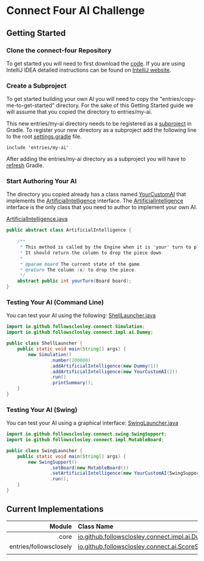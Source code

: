 # Connect Four AI Challenge

## Getting Started

### Clone the connect-four Repository
To get started you will need to first download the [code](https://github.com/followsclosely/connect-four). 
If you are using IntelliJ IDEA detailed instructions can be found on 
[IntelliJ website](https://www.jetbrains.com/help/idea/manage-projects-hosted-on-github.html).

### Create a Subproject
To get started building your own AI you will need to copy the "entries/copy-me-to-get-started" directory.
For the sake of this Getting Started guide we will assume that you copied the directory to entries/my-ai.

This new entries/my-ai directory needs to be registered as a 
[subproject](https://docs.gradle.org/current/userguide/multi_project_builds.html)
in Gradle. To register your new directory as a subproject add the following line to the root 
[settings.gradle](https://github.com/followsclosely/connect-four/blob/master/settings.gradle) file.
```properties
include 'entries/my-ai'
```
After adding the entries/my-ai directory as a subproject you will have to 
[refresh](https://www.jetbrains.com/help/idea/work-with-gradle-projects.html#gradle_refresh_project) 
Gradle.

### Start Authoring Your AI
The directory you copied already has a class named [YourCustomAI](https://github.com/followsclosely/connect-four/blob/master/entries/copy-me-to-get-started/src/main/java/YourCustomAI.java) 
that implements the
[ArtificialIntelligence](https://github.com/followsclosely/connect-four/blob/master/core/src/main/java/net/wilson/games/connect/ArtificialIntelligence) interface. The
[ArtificialIntelligence](https://github.com/followsclosely/connect-four/blob/master/core/src/main/java/net/wilson/games/connect/ArtificialIntelligence) interface is the only class that you need to author to implement your own AI.


[ArtificialIntelligence.java](https://github.com/followsclosely/connect-four/blob/master/core/src/main/java/net/wilson/games/connect/ArtificialIntelligence.java)
```java
public abstract class ArtificialIntelligence {
    
    /**
     * This method is called by the Engine when it is "your" turn to play. 
     * It should return the column to drop the piece down.
     *
     * @param board The current state of the game.
     * @return The column (x) to drop the piece.
     */
    abstract public int yourTurn(Board board);
}
```
### Testing Your AI (Command Line)
You can test your AI using the following:
[ShellLauncher.java](https://github.com/followsclosely/connect-four/blob/master/entries/copy-me-to-get-started/src/main/java/ShellLauncher.java)
```java
import io.github.followsclosley.connect.Simulation;
import io.github.followsclosley.connect.impl.ai.Dummy;

public class ShellLauncher {
    public static void main(String[] args) {
        new Simulation()
                .number(200000)
                .addArtificialIntelligence(new Dummy(1))
                .addArtificialIntelligence(new YourCustomAI(2))
                .run()
                .printSummary();
    }
}
```

### Testing Your AI (Swing)
You can test your AI using a graphical interface: 
[SwingLauncher.java](https://github.com/followsclosely/connect-four/blob/master/entries/copy-me-to-get-started/src/main/java/SwingLauncher.java)
```java
import io.github.followsclosley.connect.swing.SwingSupport;
import io.github.followsclosley.connect.impl.MutableBoard;

public class SwingLauncher {
    public static void main(String[] args) {
        new SwingSupport()
                .setBoard(new MutableBoard())
                .setArtificialIntelligence(new YourCustomAI(SwingSupport.COMPUTER_COLOR))
                .run();
    }
}
```

## Current Implementations

| Module | Class Name  | Win % |
| ---: | :--- | :---: |
| core | [io.github.followsclosley.connect.impl.ai.Dummy](https://github.com/followsclosely/connect-four/blob/master/core/src/main/java/net/wilson/games/connect/impl/ai/Dummy.java) | N/A |
| entries/followsclosely | [io.github.followsclosley.connect.ai.ScoreStrategy](https://github.com/followsclosely/connect-four/blob/master/entries/followsclosely/src/main/java/net/wilson/games/connect/ai/ScoreStrategy.java) | 99.92% |
|  |  |   |
